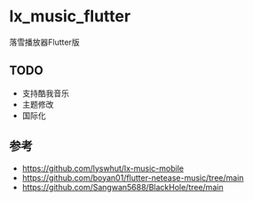 # lx_music_flutter

落雪播放器Flutter版





## TODO

- 支持酷我音乐
- 主题修改
- 国际化







## 参考

- https://github.com/lyswhut/lx-music-mobile
- https://github.com/boyan01/flutter-netease-music/tree/main
- https://github.com/Sangwan5688/BlackHole/tree/main